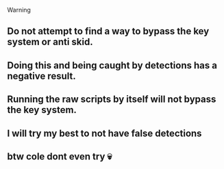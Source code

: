 > [!WARNING]
> ## **Do not attempt to find a way to bypass the key system or anti skid.**
> ## **Doing this and being caught by detections has a negative result.**
> ## **Running the raw scripts by itself will not bypass the key system.**
## I will try my best to not have false detections
## btw cole dont even try :skull:
